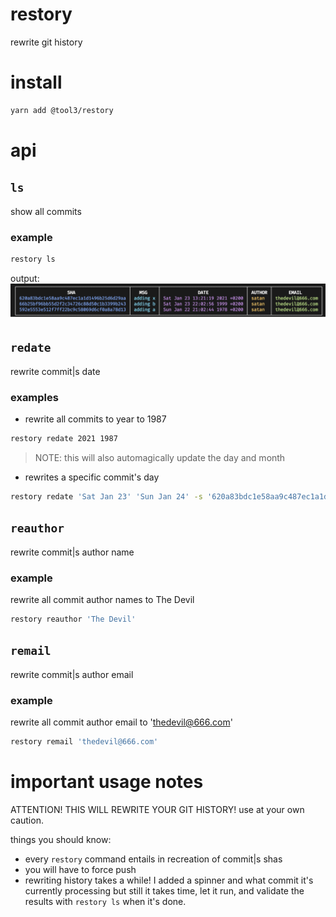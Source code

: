 # restory
rewrite git history

# install
```bash
yarn add @tool3/restory
```

# api
## `ls`
show all commits

### example
```bash
restory ls
```

output:
![](./list.png)

## `redate`
rewrite commit|s date

### examples
- rewrite all commits to year to 1987   
```bash
restory redate 2021 1987
```
> NOTE: this will also automagically update the day and month

- rewrites a specific commit's day

```bash
restory redate 'Sat Jan 23' 'Sun Jan 24' -s '620a83bdc1e58aa9c487ec1a1d1496b25d6d29aa'
```

## `reauthor`
rewrite commit|s author name

### example
rewrite all commit author names to The Devil
```bash
restory reauthor 'The Devil'
```

## `remail`
rewrite commit|s author email

### example
rewrite all commit author email to 'thedevil@666.com'
```bash
restory remail 'thedevil@666.com'
```

# important usage notes
ATTENTION! THIS WILL REWRITE YOUR GIT HISTORY!
use at your own caution.

things you should know:
- every `restory` command entails in recreation of commit|s shas
- you will have to force push
- rewriting history takes a while! I added a spinner and what commit it's currently processing but still it takes time, let it run, and validate the results with `restory ls` when it's done.
